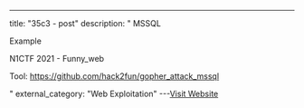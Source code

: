 ---
title: "35c3 - post"
description: "
MSSQL

Example


N1CTF 2021 - Funny_web


Tool: https://github.com/hack2fun/gopher_attack_mssql

"
external_category: "Web Exploitation"
---[Visit Website](https://ctftime.org/writeup/12808)

